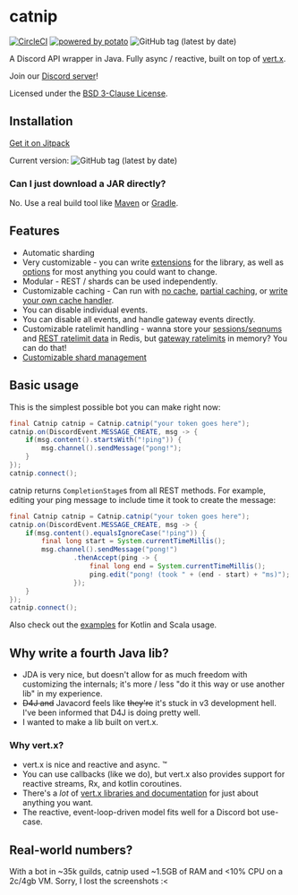 # catnip

[![CircleCI](https://circleci.com/gh/mewna/catnip.svg?style=svg)](https://circleci.com/gh/mewna/catnip)
[![powered by potato](https://img.shields.io/badge/powered%20by-potato-%23db325c.svg)](https://mewna.com/)
![GitHub tag (latest by date)](https://img.shields.io/github/tag-date/mewna/catnip.svg?style=popout)


A Discord API wrapper in Java. Fully async / reactive, built on top of
[vert.x](https://vertx.io).

Join our [Discord server](https://discord.gg/yeF2HpP)!

Licensed under the [BSD 3-Clause License](https://tldrlegal.com/license/bsd-3-clause-license-(revised)).

## Installation

[Get it on Jitpack](https://jitpack.io/#mewna/catnip)

Current version: ![GitHub tag (latest by date)](https://img.shields.io/github/tag-date/mewna/catnip.svg?style=popout)

### Can I just download a JAR directly?

No. Use a real build tool like [Maven](https://maven.apache.org/) or [Gradle](https://gradle.org/).

## Features

- Automatic sharding
- Very customizable - you can write [extensions](https://github.com/mewna/catnip/blob/master/src/main/java/com/mewna/catnip/extension/Extension.java)
  for the library, as well as [options](https://github.com/mewna/catnip/blob/master/src/main/java/com/mewna/catnip/CatnipOptions.java)
  for most anything you could want to change.
- Modular - REST / shards can be used independently.
- Customizable caching - Can run with [no cache](https://github.com/mewna/catnip/blob/master/src/main/java/com/mewna/catnip/cache/NoopEntityCache.java),
  [partial caching](https://github.com/mewna/catnip/blob/master/src/main/java/com/mewna/catnip/cache/CacheFlag.java),
  or [write your own cache handler](https://github.com/mewna/catnip/blob/master/src/main/java/com/mewna/catnip/cache/EntityCacheWorker.java).
- You can disable individual events.
- You can disable all events, and handle gateway events directly.
- Customizable ratelimit handling - wanna store your [sessions/seqnums](https://github.com/mewna/catnip/blob/master/src/main/java/com/mewna/catnip/shard/session/SessionManager.java) 
  and [REST ratelimit data](https://github.com/mewna/catnip/blob/master/src/main/java/com/mewna/catnip/rest/bucket/BucketBackend.java)
  in Redis, but [gateway ratelimits](https://github.com/mewna/catnip/blob/master/src/main/java/com/mewna/catnip/internal/ratelimit/Ratelimiter.java)
  in memory? You can do that!
- [Customizable shard management](https://github.com/mewna/catnip/blob/master/src/main/java/com/mewna/catnip/shard/manager/ShardManager.java)

## Basic usage

This is the simplest possible bot you can make right now:

```Java
final Catnip catnip = Catnip.catnip("your token goes here");
catnip.on(DiscordEvent.MESSAGE_CREATE, msg -> {
    if(msg.content().startsWith("!ping")) {
        msg.channel().sendMessage("pong!");
    }
});
catnip.connect();
```

catnip returns `CompletionStage`s from all REST methods. For example,
editing your ping message to include time it took to create the
message:

```Java
final Catnip catnip = Catnip.catnip("your token goes here");
catnip.on(DiscordEvent.MESSAGE_CREATE, msg -> {
    if(msg.content().equalsIgnoreCase("!ping")) {
        final long start = System.currentTimeMillis();
        msg.channel().sendMessage("pong!")
                .thenAccept(ping -> {
                    final long end = System.currentTimeMillis();
                    ping.edit("pong! (took " + (end - start) + "ms)");
                });
    }
});
catnip.connect();
```

Also check out the [examples](https://github.com/mewna/catnip/tree/master/src/main/example/basic) for Kotlin and Scala usage.

## Why write a fourth Java lib?

- JDA is very nice, but doesn't allow for as much freedom with customizing the internals;
  it's more / less "do it this way or use another lib" in my experience.
- ~~D4J and~~ Javacord feels like ~~they're~~ it's stuck in v3 development hell. I've been informed that D4J is doing pretty well.
- I wanted to make a lib built on vert.x.

### Why vert.x?

- vert.x is nice and reactive and async. :tm:
- You can use callbacks (like we do), but vert.x also provides support for reactive streams, Rx, and kotlin coroutines.
- There's a *lot* of [vert.x libraries and documentation](https://vertx.io/docs/) for just about anything you want.
- The reactive, event-loop-driven model fits well for a Discord bot use-case.

## Real-world numbers?

With a bot in ~35k guilds, catnip used ~1.5GB of RAM and <10% CPU on a 2c/4gb VM. Sorry, I lost the screenshots :<